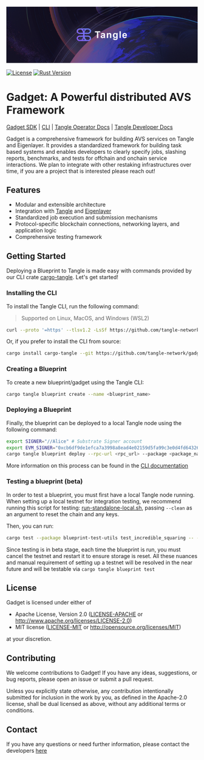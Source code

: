 <p align="center">
  <img src="https://github.com/tangle-network/tangle/blob/main/assets/Tangle%20%20Banner.png" alt="Gadget Logo">
</p>

[![License](https://img.shields.io/badge/License-MIT-blue.svg)](https://opensource.org/licenses/Apache-2.0)
[![Rust Version](https://img.shields.io/badge/rust-1.74.0%2B-blue.svg)](https://www.rust-lang.org)

# Gadget: A Powerful distributed AVS Framework

[Gadget SDK](./sdk)
| [CLI](./cli)
| [Tangle Operator Docs](https://docs.tangle.tools/operators/validator/introduction)
| [Tangle Developer Docs](https://docs.tangle.tools/developers)

Gadget is a comprehensive framework for building AVS services on Tangle and Eigenlayer.
It provides a standardized framework for building task based systems and enables developers
to clearly specify jobs, slashing reports, benchmarks, and tests for offchain and onchain
service interactions. We plan to integrate with other restaking infrastructures over time,
if you are a project that is interested please reach out!

## Features

- Modular and extensible architecture
- Integration with [Tangle](https://twitter.com/tangle_network) and [Eigenlayer](https://www.eigenlayer.xyz/)
- Standardized job execution and submission mechanisms
- Protocol-specific blockchain connections, networking layers, and application logic
- Comprehensive testing framework

## Getting Started

Deploying a Blueprint to Tangle is made easy with commands provided by our CLI crate [cargo-tangle](./cli).
Let's get started!

### Installing the CLI

To install the Tangle CLI, run the following command:

> Supported on Linux, MacOS, and Windows (WSL2)

```bash
curl --proto '=https' --tlsv1.2 -LsSf https://github.com/tangle-network/gadget/releases/download/cargo-tangle/v0.1.1-beta.7/cargo-tangle-installer.sh | sh
```

Or, if you prefer to install the CLI from source:

```bash
cargo install cargo-tangle --git https://github.com/tangle-network/gadget --force
```

### Creating a Blueprint

To create a new blueprint/gadget using the Tangle CLI:

```bash
cargo tangle blueprint create --name <blueprint_name>
```

### Deploying a Blueprint

Finally, the blueprint can be deployed to a local Tangle node using the following command:

```bash
export SIGNER="//Alice" # Substrate Signer account
export EVM_SIGNER="0xcb6df9de1efca7a3998a8ead4e02159d5fa99c3e0d4fd6432667390bb4726854" # EVM signer account
cargo tangle blueprint deploy --rpc-url <rpc_url> --package <package_name>
```

More information on this process can be found in the [CLI documentation](./cli/README.md)

### Testing a blueprint (beta)

In order to test a blueprint, you must first have a local Tangle node running. When setting up a local testnet for
integration testing, we recommend running this script for
testing: [run-standalone-local.sh](https://github.com/tangle-network/tangle/blob/main/scripts/run-standalone-local.sh),
passing `--clean` as an argument to reset the chain and any keys.

Then, you can run:

```bash
cargo test --package blueprint-test-utils test_incredible_squaring -- --nocapture
```

Since testing is in beta stage, each time the blueprint is run, you
must cancel the testnet and restart it to ensure storage is reset.
All these nuances and manual requirement of setting up a testnet will be resolved in the near future and will be
testable via `cargo tangle blueprint test`

## License

Gadget is licensed under either of

* Apache License, Version 2.0
  ([LICENSE-APACHE](LICENSE-APACHE) or http://www.apache.org/licenses/LICENSE-2.0)
* MIT license
  ([LICENSE-MIT](LICENSE-MIT) or http://opensource.org/licenses/MIT)

at your discretion.

## Contributing

We welcome contributions to Gadget! If you have any ideas, suggestions, or bug reports, please open an issue or submit a
pull request.

Unless you explicitly state otherwise, any contribution intentionally submitted
for inclusion in the work by you, as defined in the Apache-2.0 license, shall be
dual licensed as above, without any additional terms or conditions.

## Contact

If you have any questions or need further information, please contact the developers [here](https://webb.tools/)
